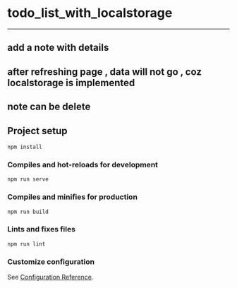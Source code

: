 # todo_list_with_localstorage
__________________________________________________________
## add a note with details
## after refreshing page , data will not go , coz localstorage is implemented 
## note can be delete

## Project setup
```
npm install
```

### Compiles and hot-reloads for development
```
npm run serve
```

### Compiles and minifies for production
```
npm run build
```

### Lints and fixes files
```
npm run lint
```

### Customize configuration
See [Configuration Reference](https://cli.vuejs.org/config/).
